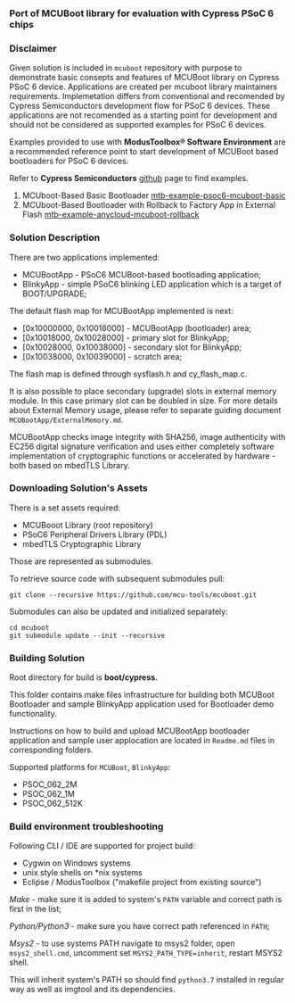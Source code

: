 ### Port of MCUBoot library for evaluation with Cypress PSoC 6 chips

### Disclaimer

Given solution is included in `mcuboot` repository with purpose to demonstrate basic consepts and features of MCUBoot library on Cypress PSoC 6 device. Applications are created per mcuboot library maintainers requirements. Implemetation differs from conventional and recomended by Cypress Semiconductors development flow for PSoC 6 devices. These applications are not recomended as a starting point for development and should not be considered as supported examples for PSoC 6 devices.

Examples provided to use with **ModusToolbox® Software Environment** are a recommended reference point to start development of MCUBoot based bootloaders for PSoC 6 devices.

Refer to **Cypress Semiconductors** [github](https://github.com/cypresssemiconductorco) page to find examples.

1. MCUboot-Based Basic Bootloader [mtb-example-psoc6-mcuboot-basic](https://github.com/cypresssemiconductorco/mtb-example-psoc6-mcuboot-basic)
2. MCUboot-Based Bootloader with Rollback to Factory App in External Flash [mtb-example-anycloud-mcuboot-rollback](https://github.com/cypresssemiconductorco/mtb-example-anycloud-mcuboot-rollback)

### Solution Description

There are two applications implemented:
* MCUBootApp - PSoC6 MCUBoot-based bootloading application;
* BlinkyApp - simple PSoC6 blinking LED application which is a target of BOOT/UPGRADE;

The default flash map for MCUBootApp implemented is next:

* [0x10000000, 0x10018000] - MCUBootApp (bootloader) area;
* [0x10018000, 0x10028000] - primary slot for BlinkyApp;
* [0x10028000, 0x10038000] - secondary slot for BlinkyApp;
* [0x10038000, 0x10039000] - scratch area;

The flash map is defined through sysflash.h and cy_flash_map.c.

It is also possible to place secondary (upgrade) slots in external memory module. In this case primary slot can be doubled in size.
For more details about External Memory usage, please refer to separate guiding document `MCUBootApp/ExternalMemory.md`.

MCUBootApp checks image integrity with SHA256, image authenticity with EC256 digital signature verification and uses either completely software implementation of cryptographic functions or accelerated by hardware - both based on mbedTLS Library.

### Downloading Solution's Assets

There is a set assets required:

* MCUBooot Library (root repository)
* PSoC6 Peripheral Drivers Library (PDL)
* mbedTLS Cryptographic Library

Those are represented as submodules.

To retrieve source code with subsequent submodules pull:

    git clone --recursive https://github.com/mcu-tools/mcuboot.git

Submodules can also be updated and initialized separately:

    cd mcuboot
    git submodule update --init --recursive



### Building Solution

Root directory for build is **boot/cypress.**

This folder contains make files infrastructure for building both MCUBoot Bootloader and sample BlinkyApp application used for Bootloader demo functionality.

Instructions on how to build and upload MCUBootApp bootloader application and sample user applocation are located in `Readme.md` files in corresponding folders.

Supported platforms for `MCUBoot`, `BlinkyApp`:

* PSOC_062_2M
* PSOC_062_1M
* PSOC_062_512K

### Build environment troubleshooting

Following CLI / IDE are supported for project build:

* Cygwin on Windows systems
* unix style shells on *nix systems
* Eclipse / ModusToolbox ("makefile project from existing source")

*Make* - make sure it is added to system's `PATH` variable and correct path is first in the list;

*Python/Python3* - make sure you have correct path referenced in `PATH`;

*Msys2* - to use systems PATH navigate to msys2 folder, open `msys2_shell.cmd`, uncomment set `MSYS2_PATH_TYPE=inherit`, restart MSYS2 shell.

This will inherit system's PATH so should find `python3.7` installed in regular way as well as imgtool and its dependencies.

